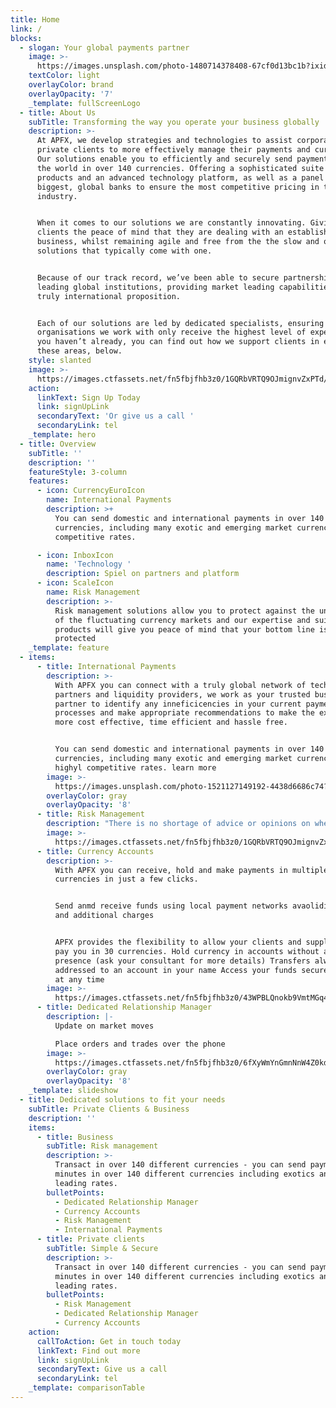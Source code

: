```yaml
---
title: Home
link: /
blocks:
  - slogan: Your global payments partner
    image: >-
      https://images.unsplash.com/photo-1480714378408-67cf0d13bc1b?ixid=MnwxMjA3fDB8MHxwaG90by1wYWdlfHx8fGVufDB8fHx8&ixlib=rb-1.2.1&auto=format&fit=crop&w=3150&q=80
    textColor: light
    overlayColor: brand
    overlayOpacity: '7'
    _template: fullScreenLogo
  - title: About Us
    subTitle: Transforming the way you operate your business globally
    description: >-
      At APFX, we develop strategies and technologies to assist corporates and
      private clients to more effectively manage their payments and currency.
      Our solutions enable you to efficiently and securely send payments across
      the world in over 140 currencies. Offering a sophisticated suite of
      products and an advanced technology platform, as well as a panel of the
      biggest, global banks to ensure the most competitive pricing in the
      industry.


      When it comes to our solutions we are constantly innovating. Giving
      clients the peace of mind that they are dealing with an established
      business, whilst remaining agile and free from the the slow and outdated
      solutions that typically come with one.


      Because of our track record, we’ve been able to secure partnerships with
      leading global institutions, providing market leading capabilities and a
      truly international proposition.


      Each of our solutions are led by dedicated specialists, ensuring the
      organisations we work with only receive the highest level of expertise. If
      you haven’t already, you can find out how we support clients in each of
      these areas, below.
    style: slanted
    image: >-
      https://images.ctfassets.net/fn5fbjfhb3z0/1GQRbVRTQ9OJmignvZxPTd/43b7e889507f8801aa8268aef9d95083/opera-house-2.jpg?w=1600&h=1066&q=50
    action:
      linkText: Sign Up Today
      link: signUpLink
      secondaryText: 'Or give us a call '
      secondaryLink: tel
    _template: hero
  - title: Overview
    subTitle: ''
    description: ''
    featureStyle: 3-column
    features:
      - icon: CurrencyEuroIcon
        name: International Payments
        description: >+
          You can send domestic and international payments in over 140
          currencies, including many exotic and emerging market currencies at
          competitive rates.

      - icon: InboxIcon
        name: 'Technology '
        description: Spiel on partners and platform
      - icon: ScaleIcon
        name: Risk Management
        description: >-
          Risk management solutions allow you to protect against the uncertainty
          of the fluctuating currency markets and our expertise and suite of
          products will give you peace of mind that your bottom line is being
          protected
    _template: feature
  - items:
      - title: International Payments
        description: >-
          With APFX you can connect with a truly global network of technology
          partners and liquidity providers, we work as your trusted business
          partner to identify any inneficicencies in your current paymebnts
          processes and make appropriate recommendations to make the experience
          more cost effective, time efficient and hassle free.


          You can send domestic and international payments in over 140
          currencies, including many exotic and emerging market currencies at
          highyl competitive rates. learn more
        image: >-
          https://images.unsplash.com/photo-1521127149192-4438d6686c74?ixid=MnwxMjA3fDB8MHxwaG90by1wYWdlfHx8fGVufDB8fHx8&ixlib=rb-1.2.1&auto=format&fit=crop&w=2817&q=80
        overlayColor: gray
        overlayOpacity: '8'
      - title: Risk Management
        description: "There is no shortage of advice or opinions on where exchange rates are going.\_ However, for those responsible for deciding how to manage their currency exposures it has never been more important to be pro-active in making informed decisions. The fact remains that nobody can reliably predict the currency market but despite this, currency purchasing decisions are still frequently based on a ‘best guess’ and therefore companies remain vulnerable to currency risk. \n\nAt APFX, we look to mitigate the problem of unpredictable exchange rates by developing strategies tailored to your business circumstances and in doing so, give you greater control over the impact exchange rate volatility has on your bottom line. learn more"
        image: >-
          https://images.ctfassets.net/fn5fbjfhb3z0/1GQRbVRTQ9OJmignvZxPTd/43b7e889507f8801aa8268aef9d95083/opera-house-2.jpg?w=1600&h=1066&q=50
      - title: Currency Accounts
        description: >-
          With APFX you can receive, hold and make payments in multiple
          currencies in just a few clicks.


          Send anmd receive funds using local payment networks avaoliding delays
          and additional charges


          APFX provides the flexibility to allow your clients and suppliers to
          pay you in 30 currencies. Hold currency in accounts without a local
          presence (ask your consultant for more details) Transfers always
          addressed to an account in your name Access your funds securely online
          at any time
        image: >-
          https://images.ctfassets.net/fn5fbjfhb3z0/43WPBLQnokb9VmtMGq4JWE/7a68eaa362df36ed7b08b9db785e57f3/christopher-burns-D-fpL7F_MEI-unsplash.jpg?w=3200&h=1843&q=50
      - title: Dedicated Relationship Manager
        description: |-
          Update on market moves

          Place orders and trades over the phone
        image: >-
          https://images.ctfassets.net/fn5fbjfhb3z0/6fXyWmYnGmnNnW4Z0kdFfW/96d3830218d5af21b493756b03515582/kevin-bosc-oeqBJZd1GWY-unsplash.jpg?w=3200&h=2133&q=50
        overlayColor: gray
        overlayOpacity: '8'
    _template: slideshow
  - title: Dedicated solutions to fit your needs
    subTitle: Private Clients & Business
    description: ''
    items:
      - title: Business
        subTitle: Risk management
        description: >-
          Transact in over 140 different currencies - you can send payments in
          minutes in over 140 different currencies including exotics and market
          leading rates.
        bulletPoints:
          - Dedicated Relationship Manager
          - Currency Accounts
          - Risk Management
          - International Payments
      - title: Private clients
        subTitle: Simple & Secure
        description: >-
          Transact in over 140 different currencies - you can send payments in
          minutes in over 140 different currencies including exotics and market
          leading rates.
        bulletPoints:
          - Risk Management
          - Dedicated Relationship Manager
          - Currency Accounts
    action:
      callToAction: Get in touch today
      linkText: Find out more
      link: signUpLink
      secondaryText: Give us a call
      secondaryLink: tel
    _template: comparisonTable
---
```


